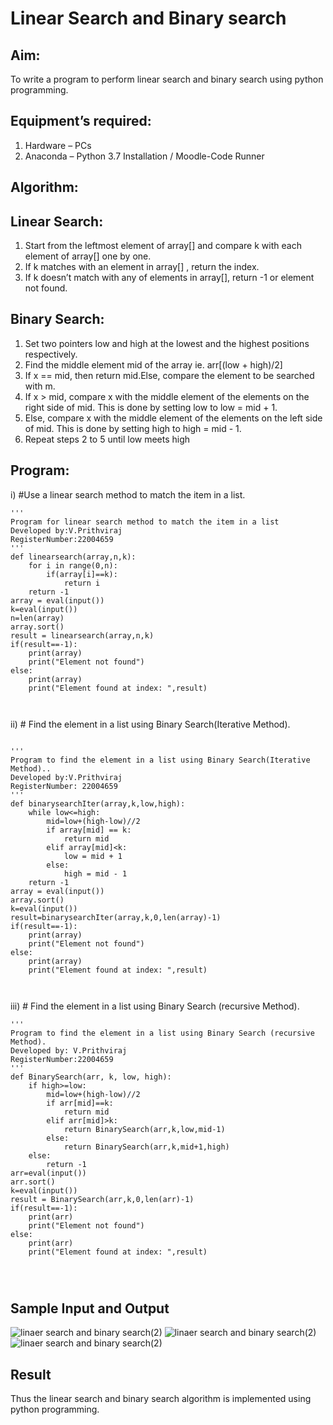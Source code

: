 # Linear Search and Binary search
## Aim:
To write a program to perform linear search and binary search using python programming.
## Equipment’s required:
1.	Hardware – PCs
2.	Anaconda – Python 3.7 Installation / Moodle-Code Runner
## Algorithm:
## Linear Search:
1.	Start from the leftmost element of array[] and compare k with each element of array[] one by one.
2.	If k matches with an element in array[] , return the index.
3.	If k doesn’t match with any of elements in array[], return -1 or element not found.
## Binary Search:
1.	Set two pointers low and high at the lowest and the highest positions respectively.
2.	Find the middle element mid of the array ie. arr[(low + high)/2]
3.	If x == mid, then return mid.Else, compare the element to be searched with m.
4.	If x > mid, compare x with the middle element of the elements on the right side of mid. This is done by setting low to low = mid + 1.
5.	Else, compare x with the middle element of the elements on the left side of mid. This is done by setting high to high = mid - 1.
6.	Repeat steps 2 to 5 until low meets high
## Program:
i)	#Use a linear search method to match the item in a list.
```
''' 
Program for linear search method to match the item in a list
Developed by:V.Prithviraj
RegisterNumber:22004659 
'''
def linearsearch(array,n,k):
    for i in range(0,n):
        if(array[i]==k):
            return i
    return -1
array = eval(input())
k=eval(input())
n=len(array)
array.sort()
result = linearsearch(array,n,k)
if(result==-1):
    print(array)
    print("Element not found")
else:
    print(array)
    print("Element found at index: ",result)



```
ii)	# Find the element in a list using Binary Search(Iterative Method).
```

''' 
Program to find the element in a list using Binary Search(Iterative Method)..
Developed by:V.Prithviraj
RegisterNumber: 22004659
'''
def binarysearchIter(array,k,low,high):
    while low<=high:
        mid=low+(high-low)//2
        if array[mid] == k:
            return mid
        elif array[mid]<k:
            low = mid + 1
        else:
            high = mid - 1
    return -1        
array = eval(input())
array.sort()
k=eval(input())
result=binarysearchIter(array,k,0,len(array)-1)
if(result==-1):
    print(array)
    print("Element not found")
else:
    print(array)
    print("Element found at index: ",result)



```
iii)	# Find the element in a list using Binary Search (recursive Method).
```
''' 
Program to find the element in a list using Binary Search (recursive Method).
Developed by: V.Prithviraj
RegisterNumber:22004659 
'''
def BinarySearch(arr, k, low, high):
    if high>=low:
        mid=low+(high-low)//2
        if arr[mid]==k:
            return mid
        elif arr[mid]>k:
            return BinarySearch(arr,k,low,mid-1)
        else:
            return BinarySearch(arr,k,mid+1,high)
    else:
        return -1
arr=eval(input())
arr.sort()
k=eval(input())
result = BinarySearch(arr,k,0,len(arr)-1)
if(result==-1):
    print(arr)
    print("Element not found")
else:
    print(arr)
    print("Element found at index: ",result)




```
## Sample Input and Output

![linaer search and binary search(2)](https://user-images.githubusercontent.com/121418418/214890207-07f74c3c-a419-4666-8946-93fc91731079.png)
![linaer search and binary search(2)](https://user-images.githubusercontent.com/121418418/214890317-82d195ac-c50a-40f2-8522-5da865979537.png)
![linaer search and binary search(2)](https://user-images.githubusercontent.com/121418418/214890490-9b0e41f6-3f2e-4e93-8725-bfafc28a8d9d.png)





## Result
Thus the linear search and binary search algorithm is implemented using python programming.
